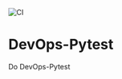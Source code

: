![CI](https://github.com/yichenghuang980/pytest/workflows/CI/badge.svg)

# DevOps-Pytest
Do DevOps-Pytest
